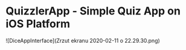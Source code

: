 # QuizzlerApp - Simple Quiz App on iOS Platform

![DiceAppInterface](Zrzut ekranu 2020-02-11 o 22.29.30.png)
